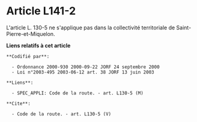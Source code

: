# Article L141-2

L'article L. 130-5 ne s'applique pas dans la collectivité territoriale de Saint-Pierre-et-Miquelon.

**Liens relatifs à cet article**

	**Codifié par**:

	  - Ordonnance 2000-930 2000-09-22 JORF 24 septembre 2000
	  - Loi n°2003-495 2003-06-12 art. 38 JORF 13 juin 2003

	**Liens**:

	  - SPEC_APPLI: Code de la route. - art. L130-5 (M)

	**Cite**:

	  - Code de la route. - art. L130-5 (V)

